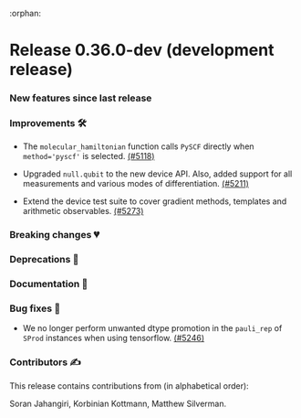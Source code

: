 :orphan:

# Release 0.36.0-dev (development release)

<h3>New features since last release</h3>

<h3>Improvements 🛠</h3>

* The `molecular_hamiltonian` function calls `PySCF` directly when `method='pyscf'` is selected.
  [(#5118)](https://github.com/PennyLaneAI/pennylane/pull/5118)

* Upgraded `null.qubit` to the new device API. Also, added support for all measurements and various modes of differentiation.
  [(#5211)](https://github.com/PennyLaneAI/pennylane/pull/5211)

* Extend the device test suite to cover gradient methods, templates and arithmetic observables.
  [(#5273)](https://github.com/PennyLaneAI/pennylane/pull/5273)

<h3>Breaking changes 💔</h3>

<h3>Deprecations 👋</h3>

<h3>Documentation 📝</h3>

<h3>Bug fixes 🐛</h3>

* We no longer perform unwanted dtype promotion in the `pauli_rep` of `SProd` instances when using tensorflow.
  [(#5246)](https://github.com/PennyLaneAI/pennylane/pull/5246)

<h3>Contributors ✍️</h3>

This release contains contributions from (in alphabetical order):

Soran Jahangiri,
Korbinian Kottmann,
Matthew Silverman.
